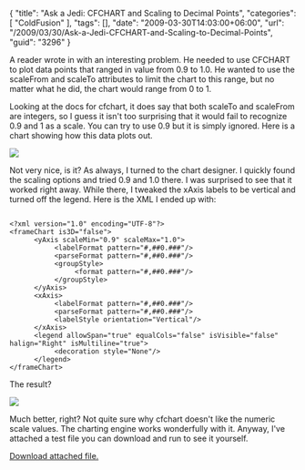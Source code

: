 {
	"title": "Ask a Jedi: CFCHART and Scaling to Decimal Points",
	"categories": [
		"ColdFusion"
	],
	"tags": [],
	"date": "2009-03-30T14:03:00+06:00",
	"url": "/2009/03/30/Ask-a-Jedi-CFCHART-and-Scaling-to-Decimal-Points",
	"guid": "3296"
}

A reader wrote in with an interesting problem. He needed to use CFCHART to plot data points that ranged in value from 0.9 to 1.0. He wanted to use the scaleFrom and scaleTo attributes to limit the chart to this range, but no matter what he did, the chart would range from 0 to 1.
<!--more-->
Looking at the docs for cfchart, it does say that both scaleTo and scaleFrom are integers, so I guess it isn't too surprising that it would fail to recognize 0.9 and 1 as a scale. You can try to use 0.9 but it is simply ignored. Here is a chart showing how this data plots out.

<img src="http://static.raymondcamden.com/images//Picture 147.png">

Not very nice, is it? As always, I turned to the chart designer. I quickly found the scaling options and tried 0.9 and 1.0 there. I was surprised to see that it worked right away. While there, I tweaked the xAxis labels to be vertical and turned off the legend. Here is the XML I ended up with:

<code>
&lt;?xml version="1.0" encoding="UTF-8"?&gt;
&lt;frameChart is3D="false"&gt;
      &lt;yAxis scaleMin="0.9" scaleMax="1.0"&gt;
           &lt;labelFormat pattern="#,##0.###"/&gt;
           &lt;parseFormat pattern="#,##0.###"/&gt;
           &lt;groupStyle&gt;
                &lt;format pattern="#,##0.###"/&gt;
           &lt;/groupStyle&gt;
      &lt;/yAxis&gt;
      &lt;xAxis&gt;
           &lt;labelFormat pattern="#,##0.###"/&gt;
           &lt;parseFormat pattern="#,##0.###"/&gt;
           &lt;labelStyle orientation="Vertical"/&gt;
      &lt;/xAxis&gt;
      &lt;legend allowSpan="true" equalCols="false" isVisible="false" halign="Right" isMultiline="true"&gt;
           &lt;decoration style="None"/&gt;
      &lt;/legend&gt;
&lt;/frameChart&gt;
</code>

The result?

<img src="http://static.raymondcamden.com/images/cfjedi//Picture 227.png">

Much better, right? Not quite sure why cfchart doesn't like the numeric scale values. The charting engine works wonderfully with it. Anyway, I've attached a test file you can download and run to see it yourself.<p><a href='enclosures/E%3A%5Chosts%5Cwww%2Ecoldfusionjedi%2Ecom%5Cenclosures%2Fcfchart%2Dtest%2Ecfm%2Ezip'>Download attached file.</a></p>